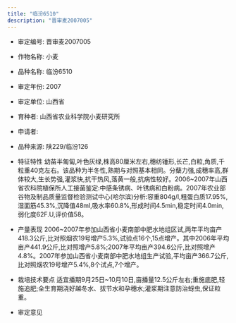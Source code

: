 ```yaml
---
title: "临汾6510"
description: "晋审麦2007005"
---
```

* 审定编号:  晋审麦2007005

*  作物名称:  小麦

*  品种名称:  临汾6510

*  审定年份:  2007

*  审定单位:  山西省

* 育种者:  山西省农业科学院小麦研究所

*  申请者:  

*  品种来源:  陕229/临汾126

*  特征特性
幼苗半匍匐,叶色灰绿,株高80厘米左右,穗纺锤形,长芒,白粒,角质,千粒重40克左右。该品种为半冬性,熟期与对照基本相同。分蘖力强,成穗率高,群体较大,生长势强,灌浆快,抗干热风,落黄一般,抗病性较好。2006~2007年山西省农科院植保所人工接菌鉴定:中感条锈病、叶锈病和白粉病。2007年农业部谷物及制品质量监督检验测试中心(哈尔滨)分析:容重804g/l,粗蛋白质17.95%,湿面筋45.3%,沉降值48ml,吸水率60.8%,形成时间4.5min,稳定时间4.0min,弱化度62F.U,评价值58。

*  产量表现
2006~2007年参加山西省小麦南部中肥水地组区试,两年平均亩产418.3公斤,比对照烟农19号增产5.3%,试验点16个,15点增产。其中2006年平均亩产441.9公斤,比对照增产5.8%;2007年平均亩产394.6公斤,比对照增产4.8%。2007年参加山西省小麦南部中肥水地组生产试验,平均亩产366.7公斤,比对照烟农19号增产5.4%,8个试点,7个增产。

*  栽培技术要点
适宜播期9月25日~10月10日,亩播量12.5公斤左右;重施底肥,轻施追肥;全生育期浇好越冬水、拔节水和孕穗水;灌浆期注意防治蚜虫,保证粒重。

*  审定意见

